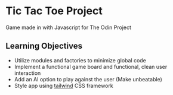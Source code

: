 # Tic Tac Toe Project
Game made in with Javascript for The Odin Project


## Learning Objectives
- Utilize modules and factories to minimize global code
- Implement a functional game board and functional, clean user interaction
- Add an AI option to play against the user (Make unbeatable)
- Style app using [tailwind](https://tailwindcss.com/) CSS framework
